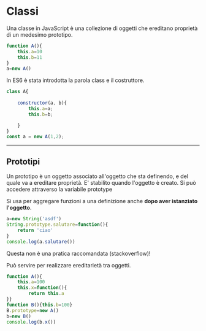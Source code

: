 # Classi

Una classe in JavaScript è una collezione di oggetti che ereditano proprietà di un medesimo prototipo.

```javascript
function A(){
    this.a=10
    this.b=11
}
a=new A()
```

In ES6 è stata introdotta la parola class e il costruttore.

```javascript
class A{
    
    constructor(a, b){
        this.a=a;
        this.b=b;

    }
}
const a = new A(1,2);
```

---

## Prototipi

Un prototipo è un oggetto associato all'oggetto che sta definendo, e del quale va a ereditare proprietà.
E' stabilito quando l'oggetto è creato.
Si può accedere attraverso la variabile prototype

Si usa per aggregare funzioni a una definizione anche **dopo aver istanziato l'oggetto**.

```javascript
a=new String('asdf')
String.prototype.salutare=function(){
    return 'ciao'
}
console.log(a.salutare())
```

Questa non è una pratica raccomandata (stackoverflow)!

Può servire per realizzare ereditarietà tra oggetti.

```javascript
function A(){
    this.a=100
    this.x=function(){
        return this.a
}}
function B(){this.b=100}
B.prototype=new A()
b=new B()
console.log(b.x())
```
